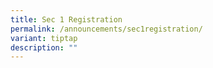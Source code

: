 ```yaml
---
title: Sec 1 Registration
permalink: /announcements/sec1registration/
variant: tiptap
description: ""
---
```

